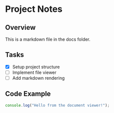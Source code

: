 # Project Notes

## Overview
This is a markdown file in the docs folder.

## Tasks
- [x] Setup project structure
- [ ] Implement file viewer
- [ ] Add markdown rendering

## Code Example
```javascript
console.log("Hello from the document viewer!");
```

